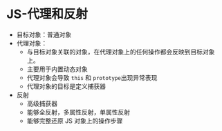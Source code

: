 # JS-代理和反射

-   目标对象：普通对象
-   代理对象：
    -   与目标对象关联的对象，在代理对象上的任何操作都会反映到目标对象上。
    -   主要用于内置动态对象
    -   代理对象会导致 `this` 和 `prototype`出现异常表现
    -   代理对象的目标是定义捕获器
-   反射
    -   高级捕获器
    -   能够全反射，多属性反射，单属性反射
    -   能够完整还原 JS 对象上的操作步骤
